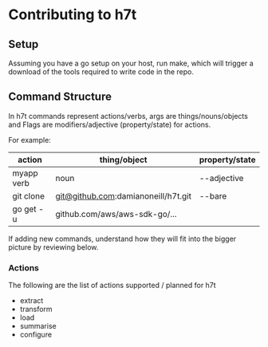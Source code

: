 # Contributing to h7t

## Setup

Assuming you have a go setup on your host, run make, which will trigger a download of the tools required to write code in the repo.

## Command Structure

In h7t commands represent actions/verbs, args are things/nouns/objects and Flags are modifiers/adjective (property/state) for actions.

For example:

| action     | thing/object                        | property/state |
| ---------- | ----------------------------------- | -------------- |
| myapp verb | noun                                | --adjective    |
| git clone  | git@github.com:damianoneill/h7t.git | --bare         |
| go get -u  | github.com/aws/aws-sdk-go/...       |                |

If adding new commands, understand how they will fit into the bigger picture by reviewing below.

### Actions

The following are the list of actions supported / planned for h7t

- extract
- transform
- load
- summarise
- configure

## Things

The following are the list objects supported / planned by h7t, this includes Healthbot DSL objects + others for e.g. Junos Devices

- device
- devices
- device-groups
- helper-files
- installation

### States

The following are the list of properties supported / planned by h7t

#### Common

- verbose (v)
- config
- help (h)
- authority (a)
- username (u)
- password (p)

#### Action specific

- N/A

#### Thing specific

- output_directory (o)
- input_directory (i)
- erase (e)
- plugin
- netconf-rpc (f)
